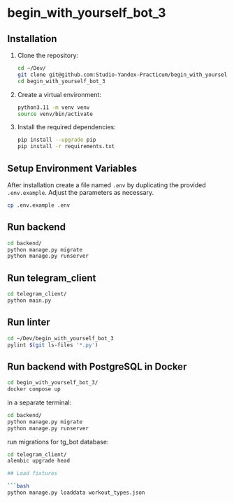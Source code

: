# begin_with_yourself_bot_3

## Installation

1. Clone the repository:
   ```bash
   cd ~/Dev/
   git clone git@github.com:Studio-Yandex-Practicum/begin_with_yourself_bot_3.git
   cd begin_with_yourself_bot_3
   ```
2. Create a virtual environment:
   ```bash
   python3.11 -m venv venv
   source venv/bin/activate
   ```
3. Install the required dependencies:
   ```bash
   pip install --upgrade pip
   pip install -r requirements.txt
   ```

## Setup Environment Variables

After installation create a file named `.env` by duplicating the provided `.env.example`. Adjust the parameters as necessary.
```bash
cp .env.example .env
```

## Run backend

```bash
cd backend/
python manage.py migrate
python manage.py runserver
```

## Run telegram_client

```bash
cd telegram_client/
python main.py
```

## Run linter

```bash
cd ~/Dev/begin_with_yourself_bot_3
pylint $(git ls-files '*.py')
```

## Run backend with PostgreSQL in Docker

```bash
cd begin_with_yourself_bot_3/
docker compose up
```
in a separate terminal:
```bash
cd backend/
python manage.py migrate
python manage.py runserver
```
run migrations for tg_bot database:
```bash
cd telegram_client/
alembic upgrade head

## Load fixtures

```bash
python manage.py loaddata workout_types.json
```